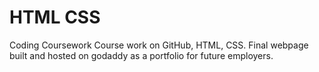 # HTML CSS
 Coding Coursework
Course work on GitHub, HTML, CSS. Final webpage built and hosted on godaddy as a portfolio for future employers. 
